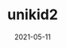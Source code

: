 ---
title: unikid2
date: 2021-05-11
twitter: https://twitter.com/random
summary: hey I am the second validator
---